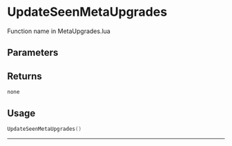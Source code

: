 # UpdateSeenMetaUpgrades
Function name in MetaUpgrades.lua
## Parameters

## Returns
`none`
## Usage
```lua
UpdateSeenMetaUpgrades()
```
---
